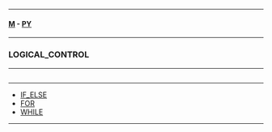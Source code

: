 
---

#### [M](https://github.com/ttltrk/TTT/blob/master/menu.md) - [PY](https://github.com/ttltrk/TTT/blob/master/PY/PY.md)

---

### LOGICAL_CONTROL

---

```

```

---

* [IF_ELSE](https://github.com/ttltrk/TTT/blob/master/PY/LOGICAL_CONTROL/IF_ELSE/IF_ELSE.md)
* [FOR](https://github.com/ttltrk/TTT/blob/master/PY/LOGICAL_CONTROL/FOR/FOR.md)
* [WHILE](https://github.com/ttltrk/TTT/blob/master/PY/LOGICAL_CONTROL/WHILE/WHILE.md)

---
